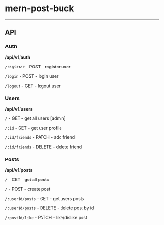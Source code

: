 # mern-post-buck
---

## API
### Auth
**/api/v1/auth**

`/register` - POST  - register user

`/login`    - POST  - login user

`/logout`   - GET   - logout user

### Users
**/api/v1/users**

`/`         - GET - get all users [admin]

`/:id`      - GET - get user profile

`/:id/friends`  - PATCH - add friend

`/:id/friends`  - DELETE  - delete friend


### Posts
**/api/v1/posts**

`/` - GET - get all posts

`/` - POST  - create post

`/:userId/posts`  - GET - get users posts

`/:userId/posts`  - DELETE  - delete post by id

`/:postId/like` - PATCH - like/dislike post

